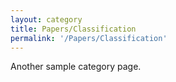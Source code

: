 ```yaml
---
layout: category
title: Papers/Classification
permalink: '/Papers/Classification'
---
```


Another sample category page.
